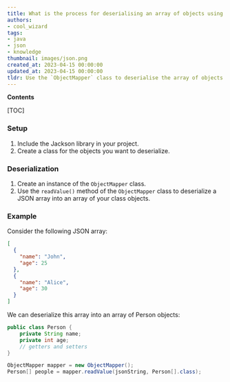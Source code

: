 ```yaml
---
title: What is the process for deserialising an array of objects using Jackson?
authors:
- cool_wizard
tags:
- java
- json
- knowledge
thumbnail: images/json.png
created_at: 2023-04-15 00:00:00
updated_at: 2023-04-15 00:00:00
tldr: Use the `ObjectMapper` class to deserialise the array of objects in JSON.
---
```


**Contents**

[TOC]

### Setup

1. Include the Jackson library in your project.
2. Create a class for the objects you want to deserialize.

### Deserialization

1. Create an instance of the `ObjectMapper` class.
2. Use the `readValue()` method of the `ObjectMapper` class to deserialize a JSON array into an array of your class objects.

### Example

Consider the following JSON array:

```json
[
  {
    "name": "John",
    "age": 25
  },
  {
    "name": "Alice",
    "age": 30
  }
]
```

We can deserialize this array into an array of Person objects:

```java
public class Person {
    private String name;
    private int age;
    // getters and setters
}

ObjectMapper mapper = new ObjectMapper();
Person[] people = mapper.readValue(jsonString, Person[].class);
```
